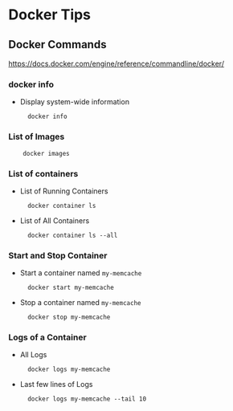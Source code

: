 # Docker Tips

## Docker Commands

https://docs.docker.com/engine/reference/commandline/docker/

### docker info
- Display system-wide information
        
        docker info

### List of Images

        docker images
        
### List of containers
- List of Running Containers

        docker container ls

- List of All Containers
        
        docker container ls --all
       
### Start and Stop Container
- Start a container named `my-memcache`   
 
        docker start my-memcache
        
- Stop a container named `my-memcache`   
 
        docker stop my-memcache  

### Logs of a Container
- All Logs
        
        docker logs my-memcache

- Last few lines of Logs

        docker logs my-memcache --tail 10
        
        
